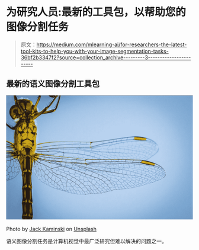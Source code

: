 # 为研究人员:最新的工具包，以帮助您的图像分割任务

> 原文：<https://medium.com/mlearning-ai/for-researchers-the-latest-tool-kits-to-help-you-with-your-image-segmentation-tasks-36bf2b3347f2?source=collection_archive---------3----------------------->

## 最新的语义图像分割工具包

![](img/0ef7b701497496ac5beb2c5a514492d1.png)

Photo by [Jack Kaminski](https://unsplash.com/@jacekwk?utm_source=medium&utm_medium=referral) on [Unsplash](https://unsplash.com?utm_source=medium&utm_medium=referral)

语义图像分割任务是计算机视觉中最广泛研究但难以解决的问题之一。